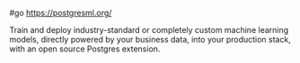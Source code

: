 #go https://postgresml.org/

Train and deploy industry-standard or completely custom machine learning models, directly powered by your business data, into your production stack, with an open source Postgres extension.